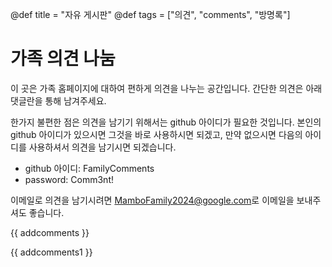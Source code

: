 @def title = "자유 게시판"
@def tags = ["의견", "comments", "방명록"]

# 가족 의견 나눔

이 곳은 가족 홈페이지에 대하여 편하게 의견을 나누는 공간입니다. 
간단한 의견은 아래 댓글란을 통해 남겨주세요.

한가지 불편한 점은 의견을 남기기 위해서는 github 아이디가 필요한 것입니다.
본인의 github 아이디가 있으시면 그것을 바로 사용하시면 되겠고, 만약 없으시면 다음의 아이디를 사용하셔서 의견을 남기시면 되겠습니다.

* github 아이디: FamilyComments
* password: Comm3nt!

이메일로 의견을 남기시려면 [MamboFamily2024@google.com](mailto:MamboFamily2024@google.com)로 이메일을 보내주셔도 좋습니다.

{{ addcomments }}

{{ addcomments1 }}